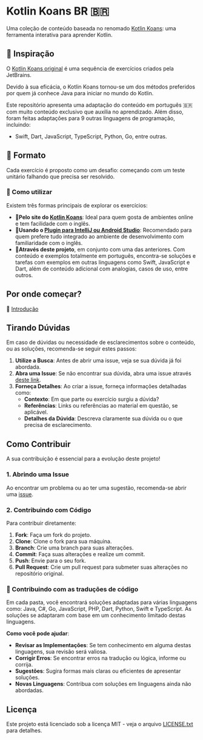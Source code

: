 # Kotlin Koans BR 🇧🇷

Uma coleção de conteúdo baseada no renomado [Kotlin Koans](https://play.kotlinlang.org/koans/overview): uma ferramenta interativa para
aprender Kotlin.

## 🌌 Inspiração

O [Kotlin Koans original](https://github.com/Kotlin/kotlin-koans-edu) é uma sequência de exercícios criados pela JetBrains.

Devido à sua eficácia, o Kotlin Koans tornou-se um dos métodos preferidos por quem já conhece Java para iniciar no mundo do Kotlin.

Este repositório apresenta uma adaptação do conteúdo em português 🇧🇷 com muito conteúdo exclusivo que auxilia no aprendizado. Além disso,
foram feitas adaptações para 9 outras linguagens de programação, incluindo:

- Swift, Dart, JavaScript, TypeScript, Python, Go, entre outras.

## 🧰 Formato

Cada exercício é proposto como um desafio: começando com um teste unitário falhando que precisa ser resolvido.

### 🚀 Como utilizar

Existem três formas principais de explorar os exercícios:

- 🥉**Pelo site do [Kotlin Koans](https://play.kotlinlang.org/koans/overview)**: Ideal para quem gosta de ambientes online e tem facilidade
  com o inglês.
- 🥈**Usando
  o [Plugin para IntelliJ ou Android Studio](https://plugins.jetbrains.com/plugin/10081-jetbrains-academy/docs/learner-start-guide.html)**:
  Recomendado para quem prefere tudo integrado ao ambiente de desenvolvimento com familiaridade com o inglês.
- 🥇**Através deste projeto**, em conjunto com uma das anteriores. Com conteúdo e exemplos totalmente em português, encontra-se soluções e
  tarefas com exemplos em outras linguagens como Swift, JavaScript e Dart, além de conteúdo adicional com analogias, casos de uso, entre
  outros.

## Por onde começar?

🔗 [Introdução](https://github.com/rsicarelli/kotlin-koans-edu-br/blob/main/koans/src/commonMain/kotlin/com/rsicarelli/koansbr/introduction/README.md)

## Tirando Dúvidas

Em caso de dúvidas ou necessidade de esclarecimentos sobre o conteúdo, ou as soluções, recomenda-se seguir estes passos:

1. **Utilize a Busca**: Antes de abrir uma issue, veja se sua dúvida já foi abordada.
2. **Abra uma Issue**: Se não encontrar sua dúvida, abra uma issue
   através [deste link](https://github.com/rsicarelli/kotlin-koans-edu-br/issues).
3. **Forneça Detalhes**: Ao criar a issue, forneça informações detalhadas como:
    - **Contexto**: Em que parte ou exercício surgiu a dúvida?
    - **Referências**: Links ou referências ao material em questão, se aplicável.
    - **Detalhes da Dúvida**: Descreva claramente sua dúvida ou o que precisa de esclarecimento.

## Como Contribuir

A sua contribuição é essencial para a evolução deste projeto!

### 1. Abrindo uma Issue

Ao encontrar um problema ou ao ter uma sugestão, recomenda-se abrir
uma [issue](https://github.com/rsicarelli/kotlin-koans-edu-br/issues/new).

### 2. Contribuindo com Código

Para contribuir diretamente:

1. **Fork**: Faça um fork do projeto.
2. **Clone**: Clone o fork para sua máquina.
3. **Branch**: Crie uma branch para suas alterações.
4. **Commit**: Faça suas alterações e realize um commit.
5. **Push**: Envie para o seu fork.
6. **Pull Request**: Crie um pull request para submeter suas alterações no repositório original.

### 🤝 Contribuindo com as traduções de código

Em cada pasta, você encontrará soluções adaptadas para várias linguagens como: Java, C#, Go, JavaScript, PHP, Dart, Python, Swift e
TypeScript. As soluções se adaptaram com base em um conhecimento limitado destas linguagens.

**Como você pode ajudar**:

- **Revisar as Implementações**: Se tem conhecimento em alguma destas linguagens, sua revisão será valiosa.
- **Corrigir Erros**: Se encontrar erros na tradução ou lógica, informe ou corrija.
- **Sugestões**: Sugira formas mais claras ou eficientes de apresentar soluções.
- **Novas Linguagens**: Contribua com soluções em linguagens ainda não abordadas.

## Licença

Este projeto está licenciado sob a licença MIT - veja o arquivo [LICENSE.txt](LICENSE.txt) para detalhes.
